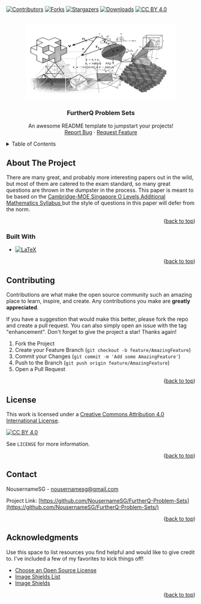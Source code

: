 <a name="readme-top"></a>
<!--
*** Thanks for checking out the Best-README-Template. If you have a suggestion
*** that would make this better, please fork the repo and create a pull request
*** or simply open an issue with the tag "enhancement".
*** Don't forget to give the project a star!
*** Thanks again! Now go create something AMAZING! :D
-->



<!-- PROJECT SHIELDS -->
<!--
*** I'm using markdown "reference style" links for readability.
*** Reference links are enclosed in brackets [ ] instead of parentheses ( ).
*** See the bottom of this document for the declaration of the reference variables
*** for contributors-url, forks-url, etc. This is an optional, concise syntax you may use.
*** https://www.markdownguide.org/basic-syntax/#reference-style-links
-->
[![Contributors][contributors-shield]][contributors-url]
[![Forks][forks-shield]][forks-url]
[![Stargazers][stars-shield]][stars-url]
[![Downloads][downloads-shield]][downloads-url]
[![CC BY 4.0][license-shield]][license-url]



<!-- PROJECT LOGO -->
<br />
<div align="center">
    <img src="Images/logo.jpg" alt="Logo" width="400" height="200">
  </a>

  <h3 align="center">FurtherQ Problem Sets</h3>

  <p align="center">
    An awesome README template to jumpstart your projects!
    <br />
    <a href="https://github.com/othneildrew/Best-README-Template/issues">Report Bug</a>
    ·
    <a href="https://github.com/othneildrew/Best-README-Template/issues">Request Feature</a>
  </p>
</div>



<!-- TABLE OF CONTENTS -->
<details>
  <summary>Table of Contents</summary>
  <ol>
    <li>
      <a href="#about-the-project">About The Project</a>
      <ul>
        <li><a href="#built-with">Built With</a></li>
      </ul>
    </li>
    <li><a href="#contributing">Contributing</a></li>
    <li><a href="#license">License</a></li>
    <li><a href="#contact">Contact</a></li>
    <li><a href="#acknowledgments">Acknowledgments</a></li>
  </ol>
</details>



<!-- ABOUT THE PROJECT -->
## About The Project

There are many great, and probably more interesting papers out in the wild, but most of them are catered to the exam standard, so many great questions are thrown in the dumpster in the process. This paper is meant to be based on the <a href=https://www.seab.gov.sg/docs/default-source/national-examinations/syllabus/olevel/2022syllabus/4049_y22_sy.pdf> Cambridge-MOE Singapore O Levels Additional Mathematics Syllabus </a> but the style of questions in this paper will defer from the norm.

<p align="right">(<a href="#readme-top">back to top</a>)</p>



### Built With

* [![LaTeX][LaTeX-Shield]][LaTeX-url]

<p align="right">(<a href="#readme-top">back to top</a>)</p>




<!-- CONTRIBUTING -->
## Contributing

Contributions are what make the open source community such an amazing place to learn, inspire, and create. Any contributions you make are **greatly appreciated**.

If you have a suggestion that would make this better, please fork the repo and create a pull request. You can also simply open an issue with the tag "enhancement".
Don't forget to give the project a star! Thanks again!

1. Fork the Project
2. Create your Feature Branch (`git checkout -b feature/AmazingFeature`)
3. Commit your Changes (`git commit -m 'Add some AmazingFeature'`)
4. Push to the Branch (`git push origin feature/AmazingFeature`)
5. Open a Pull Request

<p align="right">(<a href="#readme-top">back to top</a>)</p>



<!-- LICENSE -->
## License

This work is licensed under a [Creative Commons Attribution 4.0 International License][license-webpage].

[![CC BY 4.0][license-mark]][license-webpage]

See `LICENSE` for more information.

<p align="right">(<a href="#readme-top">back to top</a>)</p>



<!-- CONTACT -->
## Contact

NousernameSG - nousernamesg@gmail.com

Project Link: [https://github.com/NousernameSG/FurtherQ-Problem-Sets](https://github.com/NousernameSG/FurtherQ-Problem-Sets/)

<p align="right">(<a href="#readme-top">back to top</a>)</p>



<!-- ACKNOWLEDGMENTS -->
## Acknowledgments

Use this space to list resources you find helpful and would like to give credit to. I've included a few of my favorites to kick things off!

* [Choose an Open Source License](https://choosealicense.com)
* [Image Shields List](https://github.com/Ileriayo/markdown-badges)
* [Image Shields](https://shields.io)

<p align="right">(<a href="#readme-top">back to top</a>)</p>



<!-- MARKDOWN LINKS & IMAGES -->
<!-- https://www.markdownguide.org/basic-syntax/#reference-style-links -->
<!-- https://shields.io -->
[contributors-shield]: https://img.shields.io/github/contributors/NousernameSG/FurtherQ-Problem-Sets
[contributors-url]: https://github.com/NousernameSG/FurtherQ-Problem-Sets/graphs/contributors
[forks-shield]: https://img.shields.io/github/forks/NousernameSG/FurtherQ-Problem-Sets?label=Fork
[forks-url]: https://github.com/NousernameSG/FurtherQ-Problem-Sets/network/members
[stars-shield]: https://img.shields.io/github/stars/NousernameSG?affiliations=OWNER%2CCOLLABORATOR
[stars-url]: https://github.com/NousernameSG/FurtherQ-Problem-Sets/stargazers
[downloads-shield]: https://img.shields.io/github/downloads/NousernameSG/FurtherQ-Problem-Sets/total
[downloads-url]: https://github.com/NousernameSG/FurtherQ-Problem-Sets/releases
[license-shield]: https://img.shields.io/badge/License-CC%20BY%204.0-lightgrey.svg
[license-url]: https://github.com/NousernameSG/FurtherQ-Problem-Sets/LICENSE/
[license-webpage]: http://creativecommons.org/licenses/by/4.0/
[license-mark]: https://i.creativecommons.org/l/by/4.0/88x31.png
[LaTeX-Shield]: https://img.shields.io/badge/latex-%23008080.svg?style=for-the-badge&logo=latex&logoColor=white
[LaTeX-url]: https://www.latex-project.org/
